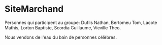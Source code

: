 # SiteMarchand


Personnes qui participent au groupe:
Dufils Nathan,
Bertomeu Tom,
Lacote Mathis,
Lorton Baptiste,
Scordia Guillaume,
Vieville Theo.

Nous vendons de l'eau du bain de personnes célèbres.
